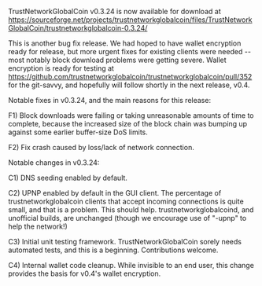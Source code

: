 TrustNetworkGlobalCoin v0.3.24 is now available for download at
https://sourceforge.net/projects/trustnetworkglobalcoin/files/TrustNetworkGlobalCoin/trustnetworkglobalcoin-0.3.24/

This is another bug fix release.  We had hoped to have wallet encryption ready for release, but more urgent fixes for existing clients were needed -- most notably block download problems were getting severe.  Wallet encryption is ready for testing at https://github.com/trustnetworkglobalcoin/trustnetworkglobalcoin/pull/352 for the git-savvy, and hopefully will follow shortly in the next release, v0.4.

Notable fixes in v0.3.24, and the main reasons for this release:

F1) Block downloads were failing or taking unreasonable amounts of time to complete, because the increased size of the block chain was bumping up against some earlier buffer-size DoS limits.

F2) Fix crash caused by loss/lack of network connection.

Notable changes in v0.3.24:

C1) DNS seeding enabled by default.

C2) UPNP enabled by default in the GUI client.  The percentage of trustnetworkglobalcoin clients that accept incoming connections is quite small, and that is a problem.  This should help.  trustnetworkglobalcoind, and unofficial builds, are unchanged (though we encourage use of "-upnp" to help the network!)

C3) Initial unit testing framework.  TrustNetworkGlobalCoin sorely needs automated tests, and this is a beginning.  Contributions welcome.

C4) Internal wallet code cleanup.  While invisible to an end user, this change provides the basis for v0.4's wallet encryption.
